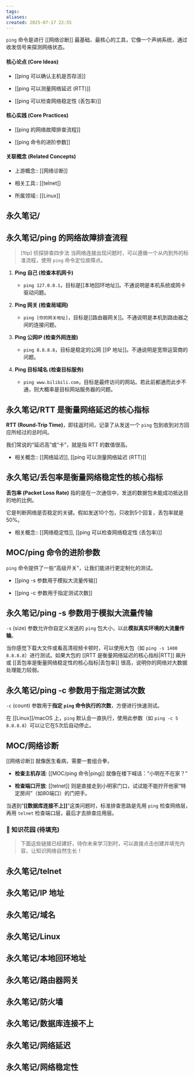 ```yaml
---
tags: 
aliases: 
created: 2025-07-17 22:55
---
```

`ping` 命令是进行 [[网络诊断]] 最基础、最核心的工具，它像一个声纳系统，通过收发信号来探测网络状态。

#### 核心论点 (Core Ideas)

- [[ping 可以确认主机是否存活]]
    
- [[ping 可以测量网络延迟 (RTT)]]
    
- [[ping 可以检查网络稳定性 (丢包率)]]
    

#### 核心实践 (Core Practices)

- [[ping 的网络故障排查流程]]
    
- [[ping 命令的进阶参数]]
    

#### 关联概念 (Related Concepts)

- 上游概念:: [[网络诊断]]
    
- 相关工具:: [[telnet]]
    
- 所属领域:: [[Linux]]
    

## 永久笔记/





## 永久笔记/ping 的网络故障排查流程

> [!tip] 侦探排查四步法 当网络连接出现问题时，可以遵循一个从内到外的标准流程，使用 `ping` 命令定位故障点。

1. **Ping 自己 (检查本机网卡)**
    
    - `ping 127.0.0.1`，目标是[[本地回环地址]]。不通说明是本机系统或网卡驱动问题。
        
2. **Ping 网关 (检查局域网)**
    
    - `ping [你的网关地址]`，目标是[[路由器网关]]。不通说明是本机到路由器之间的连接问题。
        
3. **Ping 公网IP (检查外网连接)**
    
    - `ping 8.8.8.8`，目标是稳定的公网 [[IP 地址]]。不通说明是宽带运营商的问题。
        
4. **Ping 目标域名 (检查目标服务)**
    
    - `ping www.bilibili.com`，目标是最终访问的网站。若此前都通而此步不通，则大概率是目标网站服务器的问题。
        

## 永久笔记/RTT 是衡量网络延迟的核心指标

**RTT (Round-Trip Time)**，即往返时间，记录了从发送一个 `ping` 包到收到对方回应所经过的总时间。

我们常说的“延迟高”或“卡”，就是指 RTT 的数值很高。

- 相关概念:: [[网络延迟]], [[ping 可以测量网络延迟 (RTT)]]
    

## 永久笔记/丢包率是衡量网络稳定性的核心指标

**丢包率 (Packet Loss Rate)** 指的是在一次通信中，发送的数据包未能成功抵达目的地的比例。

它是判断网络是否稳定的关键。假如发送10个包，只收到5个回复，丢包率就是50%。

- 相关概念:: [[网络稳定性]], [[ping 可以检查网络稳定性 (丢包率)]]
    

## MOC/ping 命令的进阶参数

`ping` 命令提供了一些“高级开关”，让我们能进行更定制化的测试。

- [[ping -s 参数用于模拟大流量传输]]
    
- [[ping -c 参数用于指定测试次数]]
    

## 永久笔记/ping -s 参数用于模拟大流量传输

`-s` (size) 参数允许你自定义发送的 `ping` 包大小，以此**模拟真实环境的大流量传输**。

当你感觉下载大文件或看高清视频卡顿时，可以使用大包（如 `ping -s 1400 8.8.8.8`）进行测试。如果大包的 [[RTT 是衡量网络延迟的核心指标|RTT]] 飙升或 [[丢包率是衡量网络稳定性的核心指标|丢包率]] 很高，说明你的网络对大数据处理能力较弱。

## 永久笔记/ping -c 参数用于指定测试次数

`-c` (count) 参数用于**指定 `ping` 命令执行的次数**，方便进行快速测试。

在 [[Linux]]/macOS 上，`ping` 默认会一直执行，使用此参数（如 `ping -c 5 8.8.8.8`）可以让它在5次后自动停止。

## MOC/网络诊断

[[网络诊断]] 就像医生看病，需要一套组合拳。

- **检查主机存活**: [[MOC/ping 命令|ping]] 就像在楼下喊话：“小明在不在家？”
    
- **检查端口开放**: [[telnet]] 则是直接走到小明家门口，试试能不能拧开他家“特定房间”（如80端口）的门把手。
    

当遇到“**[[数据库连接不上]]**”这类问题时，标准排查思路是先用 `ping` 检查网络层，再用 `telnet` 检查端口层，最后才去排查应用层。

### 🌱 知识花园 (待填充)

> 下面这些链接已经建好，待你未来学习到时，可以直接点击创建并填充内容，让知识网络自然生长！

## 永久笔记/telnet

## 永久笔记/IP 地址

## 永久笔记/域名

## 永久笔记/Linux

## 永久笔记/本地回环地址

## 永久笔记/路由器网关

## 永久笔记/防火墙

## 永久笔记/数据库连接不上

## 永久笔记/网络延迟

## 永久笔记/网络稳定性